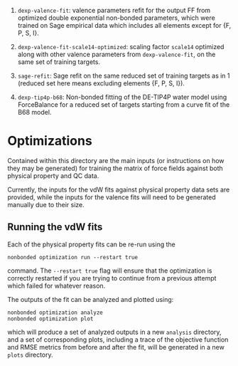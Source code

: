 1. `dexp-valence-fit`: valence parameters refit for the output FF from optimized double exponential non-bonded parameters, which were trained on Sage empirical data which includes all elements except for {F, P, S, I}.

2. `dexp-valence-fit-scale14-optimized`: scaling factor `scale14` optimized along with other valence parameters from `dexp-valence-fit`, on the same set of training targets.

3. `sage-refit`: Sage refit on the same reduced set of training targets as in 1 (reduced set here means excluding elements {F, P, S, I}).

4. `dexp-tip4p-b68`: Non-bonded fitting of the DE-TIP4P water model using ForceBalance for a reduced set of targets
starting from a curve fit of the B68 model. 


# Optimizations


Contained within this directory are the main inputs (or instructions on how they may be generated)
for training the matrix of force fields against both physical property and QC data.

Currently, the inputs for the vdW fits against physical property data sets are provided, while the
inputs for the valence fits will need to be generated manually due to their size.

## Running the vdW fits

Each of the physical property fits can be re-run using the

```shell
nonbonded optimization run --restart true
```

command. The ``--restart true`` flag will ensure that the optimization is correctly restarted if you
are trying to continue from a previous attempt which failed for whatever reason.

The outputs of the fit can be analyzed and plotted using:

```shell
nonbonded optimization analyze
nonbonded optimization plot
```

which will produce a set of analyzed outputs in a new `analysis` directory, and a set of corresponding
plots, including a trace of the objective function and RMSE metrics from before and after the fit, will
be generated in a new `plots` directory.
